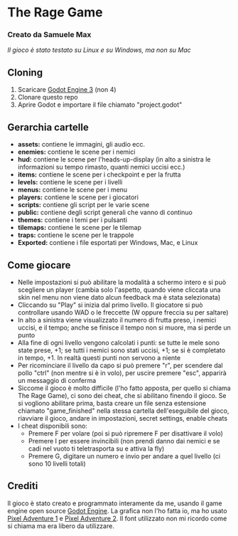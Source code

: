 # The Rage Game
### Creato da Samuele Max
*Il gioco è stato testato su Linux e su Windows, ma non su Mac*

## Cloning
1. Scaricare [Godot Engine 3](https://godotengine.org/download/3.x/) (non 4)
2. Clonare questo repo
3. Aprire Godot e importare il file chiamato "project.godot"

## Gerarchia cartelle
- **assets:** contiene le immagini, gli audio ecc.
- **enemies:** contiene le scene per i nemici
- **hud:** contiene le scene per l'heads-up-display (in alto a sinistra le informazioni su tempo rimasto, quanti nemici uccisi ecc.)
- **items:** contiene le scene per i checkpoint e per la frutta
- **levels:** contiene le scene per i livelli
- **menus:** contiene le scene per i menu
- **players:** contiene le scene per i giocatori
- **scripts:** contiene gli script per le varie scene
- **public:** contiene degli script generali che vanno di continuo
- **themes:** contiene i temi per i pulsanti
- **tilemaps:** contiene le scene per le tilemap
- **traps:** contiene le scene per le trappole
- **Exported:** contiene i file esportati per Windows, Mac, e Linux

## Come giocare
- Nelle impostazioni si può abilitare la modalità a schermo intero e si può scegliere un player (cambia solo l'aspetto, quando viene cliccata una skin nel menu non viene dato alcun feedback ma è stata selezionata)
- Cliccando su "Play" si inizia dal primo livello. Il giocatore si può controllare usando WAD o le freccette (W oppure freccia su per saltare)
- In alto a sinistra viene visualizzato il numero di frutta preso, i nemici uccisi, e il tempo; anche se finisce il tempo non si muore, ma si perde un punto
- Alla fine di ogni livello vengono calcolati i punti: se tutte le mele sono state prese, +1; se tutti i nemici sono stati uccisi, +1; se si è completato in tempo, +1. In realtà questi punti non servono a niente
- Per ricominciare il livello da capo si può premere "r", per scendere dal pollo "ctrl" (non mentre si è in volo), per uscire premere "esc", apparirà un messaggio di conferma
- Siccome il gioco è molto difficile (l'ho fatto apposta, per quello si chiama The Rage Game), ci sono dei cheat, che si abilitano finendo il gioco. Se si vogliono abilitare prima, basta creare un file senza estensione chiamato "game_finished" nella stessa cartella dell'eseguibile del gioco, riavviare il gioco, andare in impostazioni, secret settings, enable cheats
- I cheat disponibili sono:
    - Premere F per volare (poi si può ripremere F per disattivare il volo)
    - Premere I per essere invincibili (non prendi danno dai nemici e se cadi nel vuoto ti teletrasporta su e attiva la fly)
    - Premere G, digitare un numero e invio per andare a quel livello (ci sono 10 livelli totali)

## Crediti
Il gioco è stato creato e programmato interamente da me, usando il game engine open source [Godot Engine](https://godotengine.org/). La grafica non l'ho fatta io, ma ho usato [Pixel Adventure 1](https://pixelfrog-assets.itch.io/pixel-adventure-1) e [Pixel Adventure 2](https://pixelfrog-assets.itch.io/pixel-adventure-2). Il font utilizzato non mi ricordo come si chiama ma era libero da utilizzare.
